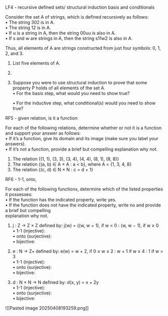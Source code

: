 
LF4 - recursive defined sets/ structural induction basis and conditionals

Consider the set A of strings, which is defined recursively as follows:  
• The string 302 is in A.  
• The string 12 is in A.  
• If u is a string in A, then the string 00uu is also in A.  
• If s and w are strings in A, then the string s11w2 is also in A.  

Thus, all elements of A are strings constructed from just four symbols: 0, 1, 2, and 3.  

1. List five elements of A.  
2. 
3. Suppose you were to use structural induction to prove that some property P holds of all elements of the set A.  
	• For the basis step, what would you need to show true?  

	• For the inductive step, what conditional(s) would you need to show true?


RF5 - given relation, is it a function

For each of the following relations, determine whether or not it is a function and support your answer as follows:  
• If it’s a function, give its domain and its image (make sure you label your answers).  
• If it’s not a function, provide a brief but compelling explanation why not.  

1. The relation {(1, 1), (3, 3), (3, 4), (4, 4), (8, 1), (8, 8)}  
2. The relation {(a, b) ∈ A × A : a < b}, where A = {1, 3, 4, 8}  
3. The relation {(c, d) ∈ N × N : c = d + 1}

RF6 - 1-1, onto, 

For each of the following functions, determine which of the listed properties it possesses:  
• If the function has the indicated property, write yes.  
• If the function does not have the indicated property, write no and provide a brief but compelling  
explanation why not.  
1. j : Z → Z × Z defined by: j(w) =  {(w, w + 1), if w < 0  : (w, w − 1), if w ≥ 0  
• 1-1 (injective):  
• onto (surjective):  
• bijective:  

2. e : N → Z+ defined by: e(w) =  w + 2, if 0 ≤ w ≤ 2  : w + 1 if w ≥ 4  : 1 if w = 3  
• 1-1 (injective):  
• onto (surjective):  
• bijective:  

3. d : N × N → N defined by: d(x, y) = x + 2y  
• 1-1 (injective):  
• onto (surjective):  
• bijective:

![[Pasted image 20250408193259.png]]
